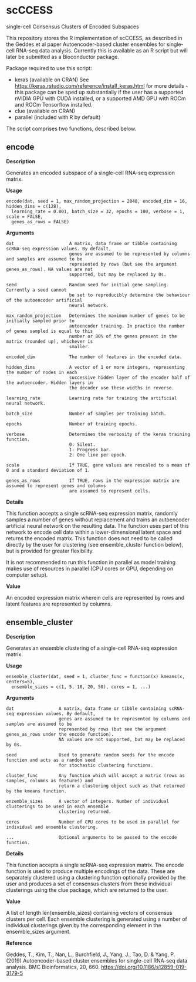 # scCCESS
single-cell Consensus Clusters of Encoded Subspaces

This repository stores the R implementation of scCCESS, as described in the Geddes et al paper Autoencoder-based cluster ensembles for single-cell RNA-seq data analysis. Currently this is available as an R script but will later be submitted as a Bioconductor package.

Package required to use this script:
- keras (available on CRAN) See https://keras.rstudio.com/reference/install_keras.html for more details - this package can be sped up substantially if the user has a supported nVIDIA GPU with CUDA installed, or a supported AMD GPU with ROCm and ROCm Tensorflow installed.
- clue (available on CRAN)
- parallel (included with R by default)

The script comprises two functions, described below.

## encode

**Description**

Generates an encoded subspace of a single-cell RNA-seq expression matrix.

**Usage**

```
encode(dat, seed = 1, max_random_projection = 2048, encoded_dim = 16, hidden_dims = c(128), 
  learning_rate = 0.001, batch_size = 32, epochs = 100, verbose = 1, scale = FALSE,
  genes_as_rows = FALSE)
```

**Arguments**

```
dat                     A matrix, data frame or tibble containing scRNA-seq expression values. By default,
                        genes are assumed to be represented by columns and samples are assumed to be 
                        represented by rows (but see the argument genes_as_rows). NA values are not  
                        supported, but may be replaced by 0s.

seed                    Random seed for initial gene sampling. Currently a seed cannot 
                        be set to reproducibly determine the behaviour of the autoencoder artificial 
                        neural network. 

max_random_projection   Determines the maximum number of genes to be initially sampled prior to 
                        autoencoder training. In practice the number of genes sampled is equal to this 
                        number or 80% of the genes present in the matrix (rounded up), whichever is 
                        smaller.

encoded_dim             The number of features in the encoded data.

hidden_dims             A vector of 1 or more integers, representing the number of nodes in each 
                        successive hidden layer of the encoder half of the autoencoder. Hidden layers in 
                        the decoder use these widths in reverse.

learning_rate           Learning rate for training the artificial neural network.

batch_size              Number of samples per training batch.

epochs                  Number of training epochs.

verbose                 Determines the verbosity of the keras training function. 
                        0: Silent.
                        1: Progress bar.
                        2: One line per epoch.

scale                   If TRUE, gene values are rescaled to a mean of 0 and a standard deviation of 1.

genes_as_rows           If TRUE, rows in the expression matrix are assumed to represent genes and columns 
                        are assumed to represent cells.
```

**Details**

This function accepts a single scRNA-seq expression matrix, randomly samples a number of genes without replacement and trains an autoencoder artificial neural network on the resulting data. The function uses part of this network to encode cell data within a lower-dimensional latent space and returns the encoded matrix. This function does not need to be called directly by the user for clustering (see ensemble_cluster function below), but is provided for greater flexibility.

It is not recommended to run this function in parallel as model training makes use of resources in parallel (CPU cores or GPU, depending on computer setup).

**Value**

An encoded expression matrix wherein cells are represented by rows and latent features are represented by columns.



## ensemble_cluster

**Description**

Generates an ensemble clustering of a single-cell RNA-seq expression matrix.

**Usage**

```
ensemble_cluster(dat, seed = 1, cluster_func = function(x) kmeans(x, centers=5), 
  ensemble_sizes = c(1, 5, 10, 20, 50), cores = 1, ...)
```

**Arguments**

```
dat                 A matrix, data frame or tibble containing scRNA-seq expression values. By default, 
                    genes are assumed to be represented by columns and samples are assumed to be 
                    represented by rows (but see the argument genes_as_rows under the encode function). 
                    NA values are not supported, but may be replaced by 0s.

seed                Used to generate random seeds for the encode function and acts as a random seed 
                    for stochastic clustering functions.

cluster_func        Any function which will accept a matrix (rows as samples, columns as features) and 
                    return a clustering object such as that returned by the kmeans function.

enzemble_sizes      A vector of integers. Number of individual clusterings to be used in each ensemble 
                    clustering returned.

cores               Number of CPU cores to be used in parallel for individual and ensemble clustering.

...                 Optional arguments to be passed to the encode function.
```

**Details**

This function accepts a single scRNA-seq expression matrix. The encode function is used to produce multiple encodings of the data. These are separately clustered using a clustering function optionally provided by the user and produces a set of consensus clusters from these individual clusterings using the clue package, which are returned to the user.

**Value**

A list of length len(ensemble_sizes) containing vectors of consensus clusters per cell. Each ensemble clustering is generated using a number of individual clusterings given by the corresponding element in the ensemble_sizes argument.

**Reference**

Geddes, T., Kim, T., Nan, L., Burchfield, J., Yang, J., Tao, D. & Yang, P. (2019) Autoencoder-based cluster ensembles for single-cell RNA-seq data analysis. BMC Bioinformatics, 20, 660. https://doi.org/10.1186/s12859-019-3179-5
